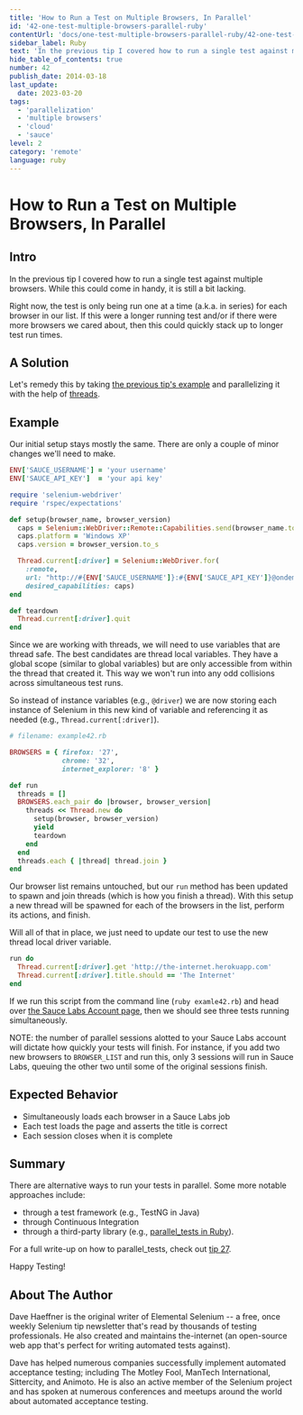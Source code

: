 ```yaml
---
title: 'How to Run a Test on Multiple Browsers, In Parallel'
id: '42-one-test-multiple-browsers-parallel-ruby'
contentUrl: 'docs/one-test-multiple-browsers-parallel-ruby/42-one-test-multiple-browsers-parallel-ruby'
sidebar_label: Ruby
text: 'In the previous tip I covered how to run a single test against multiple browsers. While this could come in handy, it is still a bit lacking.'
hide_table_of_contents: true
number: 42
publish_date: 2014-03-18
last_update:
  date: 2023-03-20
tags:
  - 'parallelization'
  - 'multiple browsers'
  - 'cloud'
  - 'sauce'
level: 2
category: 'remote'
language: ruby
---
```


# How to Run a Test on Multiple Browsers, In Parallel

## Intro

In the previous tip I covered how to run a single test against multiple browsers. While this could come in handy, it is still a bit lacking.

Right now, the test is only being run one at a time (a.k.a. in series) for each browser in our list. If this were a longer running test and/or if there were more browsers we cared about, then this could quickly stack up to longer test run times.

## A Solution

Let's remedy this by taking [the previous tip's example](http://elementalselenium.com/tips/41-one-test-multiple-browsers) and parallelizing it with the help of [threads](http://www.tutorialspoint.com/ruby/ruby_multithreading.htm).

## Example

Our initial setup stays mostly the same. There are only a couple of minor changes we'll need to make.

```ruby
ENV['SAUCE_USERNAME'] = 'your username'
ENV['SAUCE_API_KEY']  = 'your api key'

require 'selenium-webdriver'
require 'rspec/expectations'

def setup(browser_name, browser_version)
  caps = Selenium::WebDriver::Remote::Capabilities.send(browser_name.to_sym)
  caps.platform = 'Windows XP'
  caps.version = browser_version.to_s

  Thread.current[:driver] = Selenium::WebDriver.for(
    :remote,
    url: "http://#{ENV['SAUCE_USERNAME']}:#{ENV['SAUCE_API_KEY']}@ondemand.saucelabs.com:80/wd/hub",
    desired_capabilities: caps)
end

def teardown
  Thread.current[:driver].quit
end
```

Since we are working with threads, we will need to use variables that are thread safe. The best candidates are thread local variables. They have a global scope (similar to global variables) but are only accessible from within the thread that created it. This way we won't run into any odd collisions across simultaneous test runs.

So instead of instance variables (e.g., `@driver`) we are now storing each instance of Selenium in this new kind of variable and referencing it as needed (e.g., `Thread.current[:driver]`).

```ruby
# filename: example42.rb

BROWSERS = { firefox: '27',
             chrome: '32',
             internet_explorer: '8' }

def run
  threads = []
  BROWSERS.each_pair do |browser, browser_version|
    threads << Thread.new do
      setup(browser, browser_version)
      yield
      teardown
    end
  end
  threads.each { |thread| thread.join }
end
```

Our browser list remains untouched, but our `run` method has been updated to spawn and join threads (which is how you finish a thread). With this setup a new thread will be spawned for each of the browsers in the list, perform its actions, and finish.

Will all of that in place, we just need to update our test to use the new thread local driver variable.

```ruby
run do
  Thread.current[:driver].get 'http://the-internet.herokuapp.com'
  Thread.current[:driver].title.should == 'The Internet'
end
```

If we run this script from the command line (`ruby examle42.rb`) and head over [the Sauce Labs Account page](https://saucelabs.com/account), then we should see three tests running simultaneously.

NOTE: the number of parallel sessions alotted to your Sauce Labs account will dictate how quickly your tests will finish. For instance, if you add two new browsers to `BROWSER_LIST` and run this, only 3 sessions will run in Sauce Labs, queuing the other two until some of the original sessions finish.

## Expected Behavior

+ Simultaneously loads each browser in a Sauce Labs job
+ Each test loads the page and asserts the title is correct
+ Each session closes when it is complete

## Summary

There are alternative ways to run your tests in parallel. Some more notable approaches include:

+ through a test framework (e.g., TestNG in Java)
+ through Continuous Integration
+ through a third-party library (e.g., [parallel_tests in Ruby](https://github.com/grosser/parallel_tests)).

For a full write-up on how to parallel_tests, check out [tip 27](http://elementalselenium.com/tips/27-parallel).

Happy Testing!

## About The Author

Dave Haeffner is the original writer of Elemental Selenium -- a free, once weekly Selenium tip newsletter that's read by thousands of testing professionals. He also created and maintains the-internet (an open-source web app that's perfect for writing automated tests against).

Dave has helped numerous companies successfully implement automated acceptance testing; including The Motley Fool, ManTech International, Sittercity, and Animoto. He is also an active member of the Selenium project and has spoken at numerous conferences and meetups around the world about automated acceptance testing.
